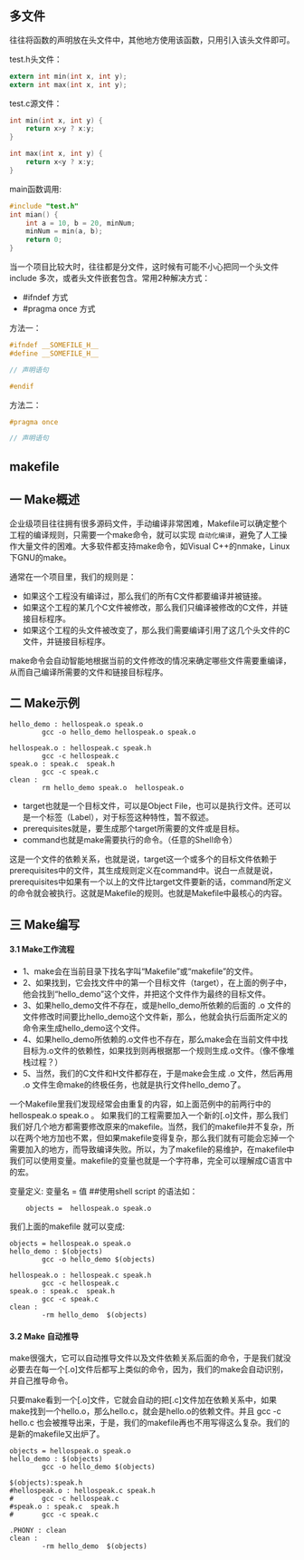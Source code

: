 ## 多文件

往往将函数的声明放在头文件中，其他地方使用该函数，只用引入该头文件即可。

test.h头文件：
```c
extern int min(int x, int y);
extern int max(int x, int y);
```

test.c源文件：
```c
int min(int x, int y) {
    return x>y ? x:y;
}

int max(int x, int y) {
    return x<y ? x:y;
}
```

main函数调用:
```c
#include "test.h"
int mian() {
    int a = 10, b = 20, minNum;
    minNum = min(a, b);
    return 0;
}
```

当一个项目比较大时，往往都是分文件，这时候有可能不小心把同一个头文件 include 多次，或者头文件嵌套包含。常用2种解决方式：
- #ifndef 方式
- #pragma once 方式

方法一：
```c
#ifndef __SOMEFILE_H__
#define __SOMEFILE_H__

// 声明语句

#endif
```

方法二：
```c
#pragma once

// 声明语句
```



 

## makefile
## 一 Make概述

企业级项目往往拥有很多源码文件，手动编译非常困难，Makefile可以确定整个工程的编译规则，只需要一个make命令，就可以实现 `自动化编译`，避免了人工操作大量文件的困难。大多软件都支持make命令，如Visual C++的nmake，Linux下GNU的make。  

通常在一个项目里，我们的规则是：
- 如果这个工程没有编译过，那么我们的所有C文件都要编译并被链接。
- 如果这个工程的某几个C文件被修改，那么我们只编译被修改的C文件，并链接目标程序。
- 如果这个工程的头文件被改变了，那么我们需要编译引用了这几个头文件的C文件，并链接目标程序。

make命令会自动智能地根据当前的文件修改的情况来确定哪些文件需要重编译，从而自己编译所需要的文件和链接目标程序。  

## 二 Make示例

```
hello_demo : hellospeak.o speak.o                                           
        gcc -o hello_demo hellospeak.o speak.o                               

hellospeak.o : hellospeak.c speak.h                                           
        gcc -c hellospeak.c                                                
speak.o : speak.c  speak.h                                                  
        gcc -c speak.c                                                    
clean :                                                                  
        rm hello_demo speak.o  hellospeak.o 
```

- target也就是一个目标文件，可以是Object File，也可以是执行文件。还可以是一个标签（Label），对于标签这种特性，暂不叙述。
- prerequisites就是，要生成那个target所需要的文件或是目标。
- command也就是make需要执行的命令。（任意的Shell命令）

这是一个文件的依赖关系，也就是说，target这一个或多个的目标文件依赖于prerequisites中的文件，其生成规则定义在command中。说白一点就是说，prerequisites中如果有一个以上的文件比target文件要新的话，command所定义的命令就会被执行。这就是Makefile的规则。也就是Makefile中最核心的内容。  


## 三 Make编写

#### 3.1 Make工作流程

- 1、make会在当前目录下找名字叫“Makefile”或“makefile”的文件。
- 2、如果找到，它会找文件中的第一个目标文件（target），在上面的例子中，他会找到“hello_demo”这个文件，并把这个文件作为最终的目标文件。
- 3、如果hello_demo文件不存在，或是hello_demo所依赖的后面的 .o 文件的文件修改时间要比hello_demo这个文件新，那么，他就会执行后面所定义的命令来生成hello_demo这个文件。
- 4、如果hello_demo所依赖的.o文件也不存在，那么make会在当前文件中找目标为.o文件的依赖性，如果找到则再根据那一个规则生成.o文件。（像不像堆栈过程？）
- 5、当然，我们的C文件和H文件都存在，于是make会生成 .o 文件，然后再用 .o 文件生命make的终极任务，也就是执行文件hello_demo了。

一个Makefile里我们发现经常会由重复的内容，如上面范例中的前两行中的 hellospeak.o speak.o  。 如果我们的工程需要加入一个新的[.o]文件，那么我们我们好几个地方都需要修改原来的makefile。当然，我们的makefile并不复杂，所以在两个地方加也不累，但如果makefile变得复杂，那么我们就有可能会忘掉一个需要加入的地方，而导致编译失败。所以，为了makefile的易维护，在makefile中我们可以使用变量。makefile的变量也就是一个字符串，完全可以理解成C语言中的宏。  

变量定义:   变量名 = 值   ##使用shell script 的语法如：
```
    objects =  hellospeak.o speak.o  
```

我们上面的makefile 就可以变成:
```
objects = hellospeak.o speak.o                                               
hello_demo : $(objects)                                                   
        gcc -o hello_demo $(objects)                                        

hellospeak.o : hellospeak.c speak.h                                           
        gcc -c hellospeak.c                                                
speak.o : speak.c  speak.h                                                  
        gcc -c speak.c                                                    
clean :                                                                  
        -rm hello_demo  $(objects)    
```

#### 3.2 Make 自动推导


make很强大，它可以自动推导文件以及文件依赖关系后面的命令，于是我们就没必要去在每一个[.o]文件后都写上类似的命令，因为，我们的make会自动识别，并自己推导命令。  

只要make看到一个[.o]文件，它就会自动的把[.c]文件加在依赖关系中，如果make找到一个hello.o，那么hello.c，就会是hello.o的依赖文件。并且 gcc -c hello.c 也会被推导出来，于是，我们的makefile再也不用写得这么复杂。我们的是新的makefile又出炉了。  

```
objects = hellospeak.o speak.o                                                   
hello_demo : $(objects)                                                        
        gcc -o hello_demo $(objects)                                            
                                                                           
$(objects):speak.h                                                             
#hellospeak.o : hellospeak.c speak.h                                              
#       gcc -c hellospeak.c                                                    
#speak.o : speak.c  speak.h                                                     
#       gcc -c speak.c                                                        
                                                                           
.PHONY : clean                                                              
clean :                                                                      
        -rm hello_demo  $(objects) 
```

